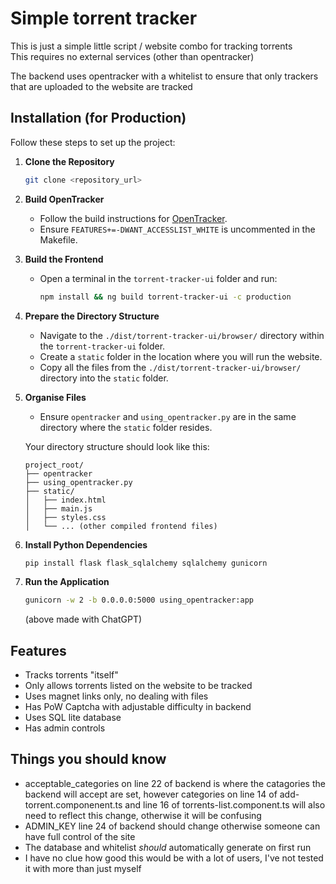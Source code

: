 # Simple torrent tracker  
This is just a simple little script / website combo for tracking torrents  
This requires no external services (other than opentracker)  
  
The backend uses opentracker with a whitelist to ensure that only trackers that are uploaded to the website are tracked  

## Installation (for Production)

Follow these steps to set up the project:

1. **Clone the Repository**
   ```sh
   git clone <repository_url>
   ```

2. **Build OpenTracker**
   - Follow the build instructions for [OpenTracker](https://erdgeist.org/arts/software/opentracker).
   - Ensure `FEATURES+=-DWANT_ACCESSLIST_WHITE` is uncommented in the Makefile.

3. **Build the Frontend**
   - Open a terminal in the `torrent-tracker-ui` folder and run:
     ```sh
     npm install && ng build torrent-tracker-ui -c production
     ```

4. **Prepare the Directory Structure**
   - Navigate to the `./dist/torrent-tracker-ui/browser/` directory within the `torrent-tracker-ui` folder.
   - Create a `static` folder in the location where you will run the website.
   - Copy all the files from the `./dist/torrent-tracker-ui/browser/` directory into the `static` folder.

5. **Organise Files**
   - Ensure `opentracker` and `using_opentracker.py` are in the same directory where the `static` folder resides.

   Your directory structure should look like this:
   ```
   project_root/
   ├── opentracker
   ├── using_opentracker.py
   ├── static/
   │   ├── index.html
   │   ├── main.js
   │   ├── styles.css
   │   └── ... (other compiled frontend files)
   ```

6. **Install Python Dependencies**
   ```sh
   pip install flask flask_sqlalchemy sqlalchemy gunicorn
   ```

7. **Run the Application**
   ```sh
   gunicorn -w 2 -b 0.0.0.0:5000 using_opentracker:app
   ```

   (above made with ChatGPT)  
## Features
- Tracks torrents "itself"
- Only allows torrents listed on the website to be tracked
- Uses magnet links only, no dealing with files
- Has PoW Captcha with adjustable difficulty in backend
- Uses SQL lite database
- Has admin controls

## Things you should know
- acceptable_categories on line 22 of backend is where the catagories the backend will accept are set, however categories on line 14 of add-torrent.componenent.ts and line 16 of torrents-list.component.ts will also need to reflect this change, otherwise it will be confusing
- ADMIN_KEY line 24 of backend should change otherwise someone can have full control of the site
- The database and whitelist *should* automatically generate on first run
- I have no clue how good this would be with a lot of users, I've not tested it with more than just myself
